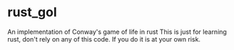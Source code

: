 # rust_gol
An implementation of Conway's game of life in rust
This is just for learning rust, don't rely on any of this code.
If you do it is at your own risk.
